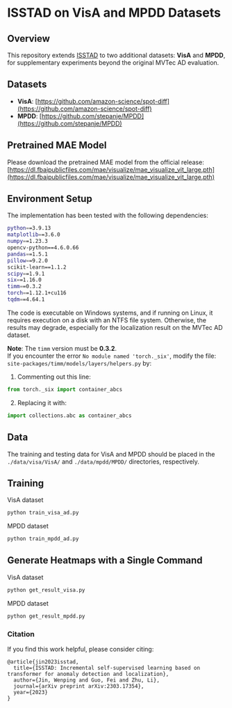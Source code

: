 # ISSTAD on VisA and MPDD Datasets

## Overview

This repository extends [ISSTAD](https://github.com/xjspin/ISSTAD/) to two additional datasets: **VisA** and **MPDD**, for supplementary experiments beyond the original MVTec AD evaluation.

## Datasets

- **VisA**: [https://github.com/amazon-science/spot-diff](https://github.com/amazon-science/spot-diff)  
- **MPDD**: [https://github.com/stepanje/MPDD](https://github.com/stepanje/MPDD)

## Pretrained MAE Model

Please download the pretrained MAE model from the official release:  
[https://dl.fbaipublicfiles.com/mae/visualize/mae_visualize_vit_large.pth](https://dl.fbaipublicfiles.com/mae/visualize/mae_visualize_vit_large.pth)

## Environment Setup

The implementation has been tested with the following dependencies:

```bash
python==3.9.13  
matplotlib==3.6.0  
numpy==1.23.3  
opencv-python==4.6.0.66  
pandas==1.5.1  
pillow==9.2.0  
scikit-learn==1.1.2  
scipy==1.9.1  
six==1.16.0  
timm==0.3.2  
torch==1.12.1+cu116  
tqdm==4.64.1  
```

The code is executable on Windows systems, and if running on Linux, it requires execution on a disk with an NTFS file system. Otherwise, the results may degrade, especially for the localization result on the MVTec AD dataset.

**Note**: The `timm` version must be **0.3.2**.  
If you encounter the error `No module named 'torch._six'`, modify the file:  
`site-packages/timm/models/layers/helpers.py` by:

1. Commenting out this line:
```python
from torch._six import container_abcs
```

2. Replacing it with:
```python
import collections.abc as container_abcs
```
## Data  
The training and testing data for VisA and MPDD should be placed in the `./data/visa/VisA/` and `./data/mpdd/MPDD/` directories, respectively.


## Training
VisA dataset 
```bash
python train_visa_ad.py
```
MPDD dataset
```bash
python train_mpdd_ad.py
```

## Generate Heatmaps with a Single Command
VisA dataset 
```bash
python get_result_visa.py
```
MPDD dataset
```bash
python get_result_mpdd.py
```

### Citation
If you find this work helpful, please consider citing:
```
@article{jin2023isstad,
  title={ISSTAD: Incremental self-supervised learning based on transformer for anomaly detection and localization},
  author={Jin, Wenping and Guo, Fei and Zhu, Li},
  journal={arXiv preprint arXiv:2303.17354},
  year={2023}
}
```